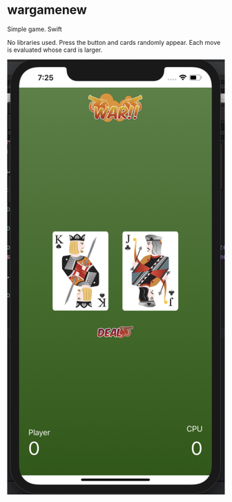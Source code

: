 # wargamenew
Simple game. Swift

No libraries used.
Press the button and cards randomly appear. Each move is evaluated whose card is larger.

![Screenshot](https://github.com/shilcev/wargamenew/blob/master/Screenshot%202020-02-22%20at%2019.25.30.png "Орк")

